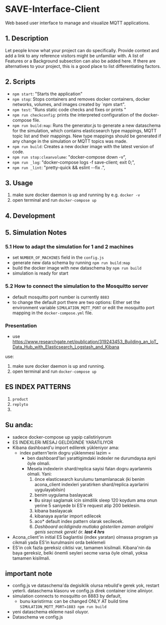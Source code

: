# SAVE-Interface-Client

Web based user interface to manage and visualize MQTT applications.

## 1. Description

Let people know what your project can do specifically. Provide context and add a link to any reference visitors might be unfamiliar with. A list of Features or a Background subsection can also be added here. If there are alternatives to your project, this is a good place to list differentiating factors.

## 2. Scripts

- `npm start`: "Starts the application"
- `npm stop`: Stops containers and removes docker containers, docker networks, volumes, and images created by `npm start".
- `npm test`: "Runs static code checks and fixes or prints "
- `npm run checkconfig`: prints the interpreted configuration of the docker-compose file.
- `npm run build:map`: Runs the generator.js to generate a new dataschema for the simulation, which contains elasticsearch type mappings, MQTT topic list and their mappings. New type mappings should be generated if any change in the simulation or MQTT topics was made.
- `npm run build`: Creates a new docker image with the latest version of code.
- `npm run stop:cleanvolume`: "docker-compose down -v",
- `npm run _log`: "docker-compose logs -f save-client; exit 0;",
- `npm run _lint`: "pretty-quick && eslint --fix .",

## 3. Usage

1. make sure docker daemon is up and running by e.g. `docker -v`
2. open terminal and run `docker-compose up`

## 4. Development

## 5. Simulation Notes

### 5.1 How to adapt the simulation for 1 and 2 machines

- set `NUMBER_OF_MACHINES` field in the `config.js`
- generate new data schema by running `npm run build:map`
- build the docker image with new dataschema by `npm run build`
- simulation is ready for start

### 5.2 How to connect the simulation to the Mosquitto server

- default mosquitto port number is currently `8883`
- to change the default port there are two options: Either set the environment variable `SIMULATION_MQTT_PORT` or edit the mosquitto port mapping in the `docker-compose.yml` file.

### Presentation

- use https://www.researchgate.net/publication/319243453_Building_an_IoT_Data_Hub_with_Elasticsearch_Logstash_and_Kibana

use:

1. make sure docker daemon is up and running.
2. open terminal and run `docker-compose up`

## ES INDEX PATTERNS

1. `product`
2. `replyto`
3.

## Su anda:

- sadece docker-compose up yapip calistiriyorum
- ES INDEXLERi MESAJ GELDIGINDE YARATILIYOR
- Kibana dashboard'u import edilerek yükleniyor ama:
  - index pattern'lerin dogru yüklenmesi lazim =
    - ben dashboard'lari yarattigimdaki indexler ne durumdaysa ayni öyle olmali.
    - Mesela indexlerin shard/replica sayisi falan dogru ayarlanmis olmali. Yani:
      1. önce elasticsearch kurulumu tamamlanacak (ki benim acona_client indexleri yaratirken shard/replica ayarlarini uygulayabilsin)
      2. benim uygulama baslayacak
      - Bu sirayi saglamak icin simdilik sleep 120 koydum ama onun yerine 5 saniyede bi ES'e request atip 200 beklesin.
      3. kibana baslayacak
      4. kibanaya ayarlar import edilecek
      5. aco\* default index pattern olarak secilecek.
      6. _Dashboard acildiginda mutlaka gösterilen zaman araligini genis secmek gerek! ör. **last 4 hrs**_
- Acona_client'in initial ES baglantisi (index yaratan) olmassa program ya cikmali yada ES'in kurulmasini orda beklemeli
- ES'in cok fazla gereksiz ciktisi var, tamamen kisilmali. Kibana'nin da baya gereksiz, belki önemli seyleri secme varsa öyle olmali, yoksa tamamen kisilmali.

## important note

- config.js ve dataschema'da degisiklik olursa rebuild'e gerek yok, restart yeterli. dataschema klasoru ve config.js direk container icine aliniyor.
- simulation connects to mosquitto on 8883 by default,
  - bunu karistirma: can be changed ONLY AT build time `SIMULATION_MQTT_PORT=1883 npm run build`
- yeni dataschema ekleme nasil oluyor.
- Dataschema ve config.js
